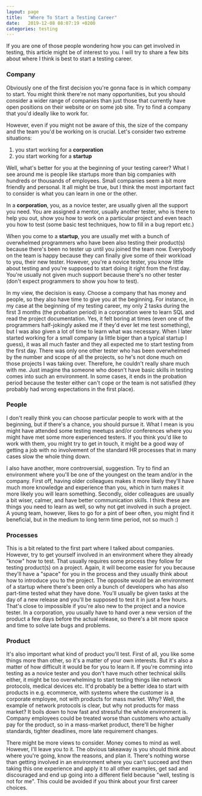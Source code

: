 ```yaml
---
layout: page
title:  "Where To Start a Testing Career"
date:   2019-12-08 08:07:19 +0200
categories: testing
---
```


If you are one of those people wondering how you can get involved in testing, this article might be of interest to you. I will try to share a few bits about where I think is best to start a testing career.

### Company

Obviously one of the first decision you're gonna face is in which company to start. You might think there're not many opportunities, but you should consider a wider range of companies than just those that currently have open positions on their website or on some job site. Try to find a company that you'd ideally like to work for.

However, even if you might not be aware of this, the size of the company and the team you'd be working on is crucial. Let's consider two extreme situations:

1) you start working for a **corporation**
2) you start working for a **startup**

Well, what's better for you at the beginning of your testing career? What I see around me is people like startups more than big companies with hundreds or thousands of employees. Small companies seem a bit more friendly and personal. It all might be true, but I think the most important fact to consider is what you can learn in one or the other.

In a **corporation**, you, as a novice tester, are usually given all the support you need. You are assigned a mentor, usually another tester, who is there to help you out, show you how to work on a particular project and even teach you how to test (some basic test techniques, how to fill in a bug report etc.)

When you come to a **startup**, you are usually met with a bunch of overwhelmed programmers who have been also testing their product(s) because there's been no tester up until you joined the team now. Everybody on the team is happy because they can finally give some of their workload to you, their new tester. However, you're a novice tester, you know little about testing and you're supposed to start doing it right from the first day. You're usually not given much support because there's no other tester (don't expect programmers to show you how to test).

In my view, the decision is easy. Choose a company that has money and people, so they also have time to give you at the beginning. For instance, in my case at the beginning of my testing career, my only 2 tasks during the first 3 months (the probation period) in a corporation were to learn SQL and read the project documentation. Yes, it felt boring at times (even one of the programmers half-jokingly asked me if they'd ever let me test something), but I was also given a lot of time to learn what was necessary. When I later started working for a small company (a little biger than a typical startup I guess), it was all much faster and they all expected me to start testing from the first day. There was only one other tester who has been overwhelmed by the number and scope of all the projects, so he's not done much on those projects I was taking over. Therefore, he couldn't really share much with me. Just imagine tha someone who doesn't have basic skills in testing comes into such an environment. In some cases, it ends in the probation period because the tester either can't cope or the team is not satisfied (they probably had wrong expectations in the first place).

### People

I don't really think you can choose particular people to work with at the beginning, but if there's a chance, you should pursue it. What I mean is you might have attended some testing meetups and/or conferences where you might have met some more experienced testers. If you think you'd like to work with them, you might try to get in touch, it might be a good way of getting a job with no involvement of the standard HR processes that in many cases slow the whole thing down.

I also have another, more controversial, suggestion. Try to find an environment where you'll be one of the youngest on the team and/or in the company. First off, having older colleagues makes it more likely they'll have much more knowledge and experience than you, which in turn makes it more likely you will learn something. Secondly, older colleagues are usually a bit wiser, calmer, and have better communication skills. I think these are things you need to learn as well, so why not get involved in such a project. A young team, however, likes to go for a pint of beer often, you might find it beneficial, but in the medium to long term time period, not so much :)

### Processes

This is a bit related to the first part where I talked about companies. However, try to get yourself involved in an environment where they already "know" how to test. That usually requires some process they follow for testing product(s) on a project. Again, it will become easier for you because they'll have a "space" for you in the process and they usually think about how to introduce you to the project. The opposite would be an environment of a startup where there's been only a bunch of developers who has also part-time tested what they have done. You'll usually be given tasks at the day of a new release and you'll be supposed to test it in just a few hours. That's close to impossible if you're also new to the project and a novice tester. In a corporation, you usually have to hand over a new version of the product a few days before the actual release, so there's a bit more space and time to solve late bugs and problems.

### Product

It's also important what kind of product you'll test. First of all, you like some things more than other, so it's a matter of your own interests. But it's also a matter of how difficult it would be for you to learn it. If you're comming into testing as a novice tester and you don't have much other technical skills either, it might be too overwhelming to start testing things like network protocols, medical devices etc. It'd probably be a better idea to start with products in e.g. ecommerce, with systems where the customer is a corporate employee, not with products for mass market. Why? Well, the example of network protocols is clear, but why not products for mass market? It boils down to how fast and stressful the whole environment is. Company employees could be treated worse than customers who actually pay for the product, so in a mass-market product, there'll be higher standards, tighter deadlines, more late requirement changes.

There might be more views to consider. Money comes to mind as well. However, I'll leave you to it. The obvious takeaway is you should think about where you're going, know the reasons, and plan it. There's nothing worse than getting involved in an environment where you can't succeed and then taking this one experience and apply it to all other examples, get sad and discouraged and end up going into a different field because "well, testing is not for me". This could be avoided if you think about your first career choices.
